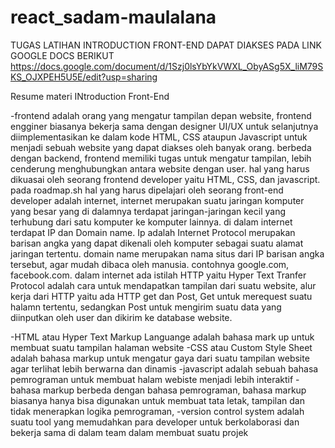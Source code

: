 # react_sadam-maulalana
TUGAS LATIHAN INTRODUCTION FRONT-END DAPAT DIAKSES PADA LINK GOOGLE DOCS BERIKUT
https://docs.google.com/document/d/1Szj0lsYbYkVWXL_ObyASg5X_liM79SKS_OJXPEH5U5E/edit?usp=sharing


Resume materi INtroduction Front-End

-frontend adalah orang yang mengatur tampilan depan website, frontend engginer biasanya bekerja sama dengan designer UI/UX untuk selanjutnya diimplementasikan ke dalam kode HTML, CSS ataupun Javascript untuk menjadi sebuah website yang dapat diakses oleh banyak orang. berbeda dengan backend, frontend memiliki tugas untuk mengatur tampilan, lebih cenderung menghubungkan antara website dengan user. hal yang harus dikuasai oleh seorang frontend developer yaitu HTML, CSS, dan javascript. pada roadmap.sh hal yang harus dipelajari oleh seorang front-end developer adalah internet, internet merupakan suatu jaringan komputer yang besar yang di dalamnya terdapat jaringan-jaringan kecil yang terhubung dari satu komputer ke komputer lainnya. di dalam internet terdapat IP dan Domain name. Ip adalah Internet Protocol merupakan barisan angka yang dapat dikenali oleh komputer sebagai suatu alamat jaringan tertentu. domain name merupakan nama situs dari IP barisan angka tersebut, agar mudah dibaca oleh manusia. contohnya google.com, facebook.com. dalam internet ada istilah HTTP yaitu Hyper Text Tranfer Protocol adalah cara untuk mendapatkan tampilan dari suatu website, alur kerja dari HTTP yaitu ada HTTP get dan Post, Get untuk merequest suatu halamn tertentu, sedangkan Post untuk mengirim suatu data yang diinputkan oleh user dan dikirim ke database website.

-HTML atau Hyper Text Markup Languange adalah bahasa mark up untuk membuat suatu tampilan halaman website -CSS atau Custom Style Sheet adalah bahasa markup untuk mengatur gaya dari suatu tampilan website agar terlihat lebih berwarna dan dinamis -javascript adalah sebuah bahasa pemrograman untuk membuat halam webiste menjadi lebih interaktif -bahasa markup berbeda dengan bahasa pemrograman, bahasa markup biasanya hanya bisa digunakan untuk membuat tata letak, tampilan dan tidak menerapkan logika pemrograman, -version control system adalah suatu tool yang memudahkan para developer untuk berkolaborasi dan bekerja sama di dalam team dalam membuat suatu projek
